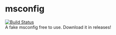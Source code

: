 # msconfig
[![Build Status](https://travis-ci.org/TCDG/msconfig.svg?branch=master)](https://travis-ci.org/TCDG/msconfig)    
A fake msconfig free to use.
Download it in releases!
